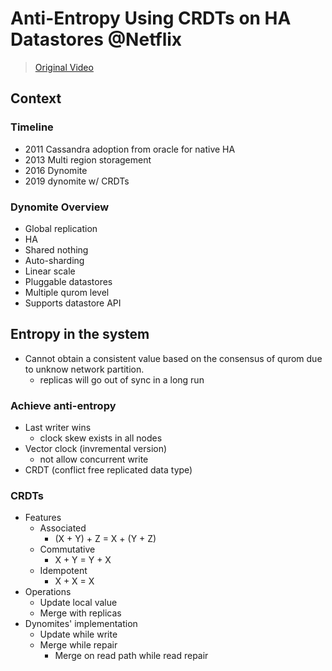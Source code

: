 # Anti-Entropy Using CRDTs on HA Datastores @Netflix
> [Original Video](https://www.youtube.com/watch?v=JirCwLXlH_c)

## Context
### Timeline
- 2011 Cassandra adoption from oracle for native HA
- 2013 Multi region storagement
- 2016 Dynomite
- 2019 dynomite w/ CRDTs

### Dynomite Overview
- Global replication
- HA
- Shared nothing
- Auto-sharding
- Linear scale
- Pluggable datastores
- Multiple qurom level
- Supports datastore API

## Entropy in the system
- Cannot obtain a consistent value based on the consensus of qurom due to unknow network partition.
  - replicas will go out of sync in a long run

### Achieve anti-entropy
- Last writer wins
  - clock skew exists in all nodes
- Vector clock (invremental version)
  - not allow concurrent write
- CRDT (conflict free replicated data type)

### CRDTs
- Features
  - Associated
    - (X + Y) + Z = X + (Y + Z)
  - Commutative
    - X + Y = Y + X
  - Idempotent
    - X + X = X
- Operations
  - Update local value
  - Merge with replicas
- Dynomites' implementation
  - Update while write
  - Merge while repair
    - Merge on read path while read repair
